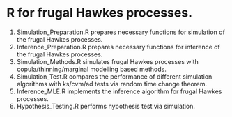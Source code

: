 # R for frugal Hawkes processes.

1. Simulation_Preparation.R prepares necessary functions for simulation of the frugal Hawkes processes.
2. Inference_Preparation.R prepares necessary functions for inference of the frugal Hawkes processes.
2. Simulation_Methods.R simulates frugal Hawkes processes with copula/thinning/marginal modelling based methods.
5. Simulation_Test.R compares the performance of different simulation algorithms with ks/cvm/ad tests via random time change theorem.
6. Inference_MLE.R implements the inference algorithm for frugal Hawkes processes.
7. Hypothesis_Testing.R performs hypothesis test via simulation.
